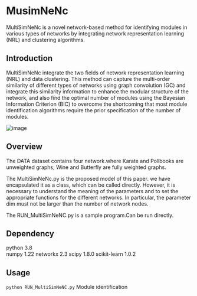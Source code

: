 # MusimNeNc
MultiSimNeNc is a novel network-based method for identifying modules in various types of networks by integrating network representation learning (NRL) and clustering algorithms.

## Introduction
MultiSimNeNc integrate the two fields of network representation learning (NRL) and data clustering. This method can capture the multi-order similarity of different types of networks using graph convolution (GC) and integrate this similarity information to enhance the modular structure of the network, and also find the optimal number of modules using the Bayesian Information Criterion (BIC) to overcome the shortcoming that most module identification algorithms require the prior specification of the number of modules.

![image](https://github.com/HaoWuLab-Bioinformatics/MusimNeNc/blob/main/flowchat.jpg)

## Overview
The DATA dataset contains four network.where Karate and Pollbooks are unweighted graphs; Wine and Butterfly are fully weighted graphs.

The MultiSimNeNc.py is the proposed model of this paper. we have encapsulated it as a class, which can be called directly. However, it is necessary to understand the meaning of the parameters and to set the appropriate functions for the different networks. 
In particular, the parameter dim must not be larger than the number of network nodes.

The RUN_MultiSimNeNC.py is a sample program.Can be run directly.

## Dependency
python 3.8  
numpy 1.22
networkx  2.3
scipy  1.8.0
scikit-learn  1.0.2

## Usage
` python RUN_MultiSimNeNC.py `
Module identification


